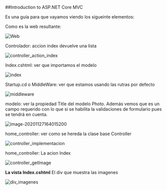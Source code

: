 ##Introduction to ASP.NET Core MVC

Es una guía para que vayamos viendo los sigueinte elementos:

Como es la web resultante:

![Web](https://github.com/JuanjoSalva/Exploring-ASP.NET-Core-MVC/blob/master/PhotoSharingSample/img/Web.PNG)



Controlador:  accion index devuelve una lista



![controller_action_index](https://github.com/JuanjoSalva/Exploring-ASP.NET-Core-MVC/blob/master/PhotoSharingSample/img/controller_action_index.PNG)



Index.cshtml:  ver que importamos el modelo

![index](https://github.com/JuanjoSalva/Exploring-ASP.NET-Core-MVC/tree/master/PhotoSharingSample/img/index.PNG)



Startup.cd o MiddleWare: ver que estamos usando las rutras por defecto

![middleware](https://github.com/JuanjoSalva/Exploring-ASP.NET-Core-MVC/blob/master/PhotoSharingSample/img/middleware.PNG)



modelo: ver la propiedad Title del modelo Photo. Además vemos que es un campo requerido con lo que si se habilita la validaciones de formulario pues se tendrá en cuenta.

![image-20201127164015200](https://github.com/JuanjoSalva/Exploring-ASP.NET-Core-MVC/blob/master/PhotoSharingSample/img/image-20201127164015200.png)



home_controller:  ver como se hereda la clase base Controller 

![controller_implementacion](https://github.com/JuanjoSalva/Exploring-ASP.NET-Core-MVC/blob/master/PhotoSharingSample/img/controller_implementacion.PNG)



home_controller: La acion Index

![controller_getImage](https://github.com/JuanjoSalva/Exploring-ASP.NET-Core-MVC/blob/master/PhotoSharingSample/img/controller_getImage.PNG)



**La vista Index.cshtml**  El div que muestra las imagenes

![div_imagenes](https://github.com/JuanjoSalva/Exploring-ASP.NET-Core-MVC/blob/master/PhotoSharingSample/img/div_imagenes.PNG)

